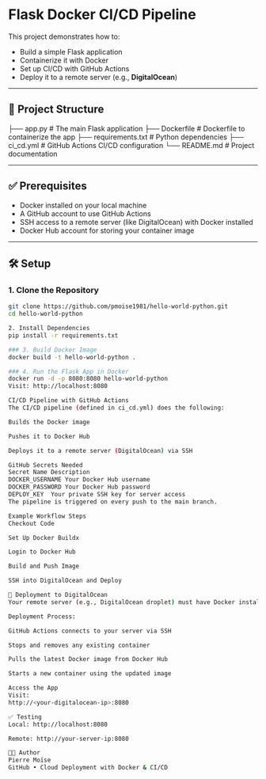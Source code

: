 # Flask Docker CI/CD Pipeline

This project demonstrates how to:

- Build a simple Flask application  
- Containerize it with Docker  
- Set up CI/CD with GitHub Actions  
- Deploy it to a remote server (e.g., **DigitalOcean**)

---

## 📁 Project Structure

 ├── app.py # The main Flask application ├── Dockerfile # Dockerfile to containerize the app ├── requirements.txt # Python dependencies ├── ci_cd.yml # GitHub Actions CI/CD configuration └── README.md # Project documentation


---

## ✅ Prerequisites

- Docker installed on your local machine  
- A GitHub account to use GitHub Actions  
- SSH access to a remote server (like DigitalOcean) with Docker installed  
- Docker Hub account for storing your container image

---

## 🛠️ Setup

### 1. Clone the Repository

```bash
git clone https://github.com/pmoise1981/hello-world-python.git
cd hello-world-python

2. Install Dependencies
pip install -r requirements.txt

### 3. Build Docker Image
docker build -t hello-world-python .

### 4. Run the Flask App in Docker
docker run -d -p 8080:8080 hello-world-python
Visit: http://localhost:8080

CI/CD Pipeline with GitHub Actions
The CI/CD pipeline (defined in ci_cd.yml) does the following:

Builds the Docker image

Pushes it to Docker Hub

Deploys it to a remote server (DigitalOcean) via SSH

GitHub Secrets Needed
Secret Name	Description
DOCKER_USERNAME	Your Docker Hub username
DOCKER_PASSWORD	Your Docker Hub password
DEPLOY_KEY	Your private SSH key for server access
The pipeline is triggered on every push to the main branch.

Example Workflow Steps
Checkout Code

Set Up Docker Buildx

Login to Docker Hub

Build and Push Image

SSH into DigitalOcean and Deploy

🚀 Deployment to DigitalOcean
Your remote server (e.g., DigitalOcean droplet) must have Docker installed and SSH access enabled.

Deployment Process:

GitHub Actions connects to your server via SSH

Stops and removes any existing container

Pulls the latest Docker image from Docker Hub

Starts a new container using the updated image

Access the App
Visit:
http://<your-digitalocean-ip>:8080

✅ Testing
Local: http://localhost:8080

Remote: http://your-server-ip:8080

👨‍💻 Author
Pierre Moïse
GitHub • Cloud Deployment with Docker & CI/CD




